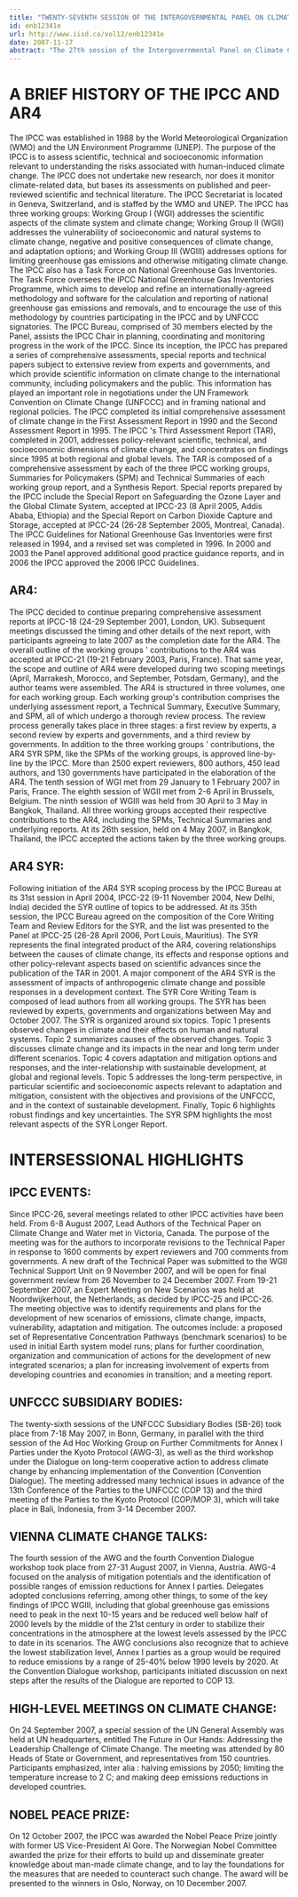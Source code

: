 ```yaml
---
title: "TWENTY-SEVENTH SESSION OF THE INTERGOVERNMENTAL PANEL ON CLIMATE CHANGE: 12-17 NOVEMBER 2007"
id: enb12341e
url: http://www.iisd.ca/vol12/enb12341e
date: 2007-11-17
abstract: "The 27th session of the Intergovernmental Panel on Climate Change (IPCC) will begin today at the Museo de las Ciencias in Valencia, Spain, to finalize deliberations on the Fourth Assessment Report (AR4). During the session, delegates will consider the AR4 Synthesis Report (SYR), with a view to approve the Summary for Policymakers of the SYR and adopt the Longer Report of the SYR. Participants will also discuss the future of the IPCC, the IPCC programme and budget 2008-2010, membership of the IPCC Bureau and the Task Force Bureau, and hear progress reports on the IPCC Task Force on National Greenhouse Gas Inventories, Future Work on Scenarios, Technical Paper on Climate Change and Water, Task Group on Data and Scenario Support for Impact and Climate Assessment (TGICA), and Outreach."
---
```


# A BRIEF HISTORY OF THE IPCC AND AR4

The IPCC was established in 1988 by the World Meteorological Organization (WMO) and the UN Environment Programme (UNEP). The purpose of the IPCC is to assess scientific, technical and socioeconomic information relevant to understanding the risks associated with human-induced climate change. The IPCC does not undertake new research, nor does it monitor climate-related data, but bases its assessments on published and peer-reviewed scientific and technical literature. The IPCC Secretariat is located in Geneva, Switzerland, and is staffed by the WMO and UNEP. The IPCC has three working groups: Working Group I (WGI) addresses the scientific aspects of the climate system and climate change; Working Group II (WGII) addresses the vulnerability of socioeconomic and natural systems to climate change, negative and positive consequences of climate change, and adaptation options; and Working Group III (WGIII) addresses options for limiting greenhouse gas emissions and otherwise mitigating climate change. The IPCC also has a Task Force on National Greenhouse Gas Inventories. The Task Force oversees the IPCC National Greenhouse Gas Inventories Programme, which aims to develop and refine an internationally-agreed methodology and software for the calculation and reporting of national greenhouse gas emissions and removals, and to encourage the use of this methodology by countries participating in the IPCC and by UNFCCC signatories. The IPCC Bureau, comprised of 30 members elected by the Panel, assists the IPCC Chair in planning, coordinating and monitoring progress in the work of the IPCC. Since its inception, the IPCC has prepared a series of comprehensive assessments, special reports and technical papers subject to extensive review from experts and governments, and which provide scientific information on climate change to the international community, including policymakers and the public. This information has played an important role in negotiations under the UN Framework Convention on Climate Change (UNFCCC) and in framing national and regional policies. The IPCC completed its initial comprehensive assessment of climate change in the First Assessment Report in 1990 and the Second Assessment Report in 1995. The IPCC 's Third Assessment Report (TAR), completed in 2001, addresses policy-relevant scientific, technical, and socioeconomic dimensions of climate change, and concentrates on findings since 1995 at both regional and global levels. The TAR is composed of a comprehensive assessment by each of the three IPCC working groups, Summaries for Policymakers (SPM) and Technical Summaries of each working group report, and a Synthesis Report. Special reports prepared by the IPCC include the Special Report on Safeguarding the Ozone Layer and the Global Climate System, accepted at IPCC-23 (8 April 2005, Addis Ababa, Ethiopia) and the Special Report on Carbon Dioxide Capture and Storage, accepted at IPCC-24 (26-28 September 2005, Montreal, Canada). The IPCC Guidelines for National Greenhouse Gas Inventories were first released in 1994, and a revised set was completed in 1996. In 2000 and 2003 the Panel approved additional good practice guidance reports, and in 2006 the IPCC approved the 2006 IPCC Guidelines.

## AR4:

The IPCC decided to continue preparing comprehensive assessment reports at IPCC-18 (24-29 September 2001, London, UK). Subsequent meetings discussed the timing and other details of the next report, with participants agreeing to late 2007 as the completion date for the AR4. The overall outline of the working groups ' contributions to the AR4 was accepted at IPCC-21 (19-21 February 2003, Paris, France). That same year, the scope and outline of AR4 were developed during two scoping meetings (April, Marrakesh, Morocco, and September, Potsdam, Germany), and the author teams were assembled. The AR4 is structured in three volumes, one for each working group. Each working group's contribution comprises the underlying assessment report, a Technical Summary, Executive Summary, and SPM, all of which undergo a thorough review process. The review process generally takes place in three stages: a first review by experts, a second review by experts and governments, and a third review by governments. In addition to the three working groups ' contributions, the AR4 SYR SPM, like the SPMs of the working groups, is approved line-by-line by the IPCC. More than 2500 expert reviewers, 800 authors, 450 lead authors, and 130 governments have participated in the elaboration of the AR4. The tenth session of WGI met from 29 January to 1 February 2007 in Paris, France. The eighth session of WGII met from 2-6 April in Brussels, Belgium. The ninth session of WGIII was held from 30 April to 3 May in Bangkok, Thailand. All three working groups accepted their respective contributions to the AR4, including the SPMs, Technical Summaries and underlying reports. At its 26th session, held on 4 May 2007, in Bangkok, Thailand, the IPCC accepted the actions taken by the three working groups.

## AR4 SYR:

Following initiation of the AR4 SYR scoping process by the IPCC Bureau at its 31st session in April 2004, IPCC-22 (9-11 November 2004, New Delhi, India) decided the SYR outline of topics to be addressed. At its 35th session, the IPCC Bureau agreed on the composition of the Core Writing Team and Review Editors for the SYR, and the list was presented to the Panel at IPCC-25 (26-28 April 2006, Port Louis, Mauritius). The SYR represents the final integrated product of the AR4, covering relationships between the causes of climate change, its effects and response options and other policy-relevant aspects based on scientific advances since the publication of the TAR in 2001. A major component of the AR4 SYR is the assessment of impacts of anthropogenic climate change and possible responses in a development context. The SYR Core Writing Team is composed of lead authors from all working groups. The SYR has been reviewed by experts, governments and organizations between May and October 2007. The SYR is organized around six topics. Topic 1 presents observed changes in climate and their effects on human and natural systems. Topic 2 summarizes causes of the observed changes. Topic 3 discusses climate change and its impacts in the near and long term under different scenarios. Topic 4 covers adaptation and mitigation options and responses, and the inter-relationship with sustainable development, at global and regional levels. Topic 5 addresses the long-term perspective, in particular scientific and socioeconomic aspects relevant to adaptation and mitigation, consistent with the objectives and provisions of the UNFCCC, and in the context of sustainable development. Finally, Topic 6 highlights robust findings and key uncertainties. The SYR SPM highlights the most relevant aspects of the SYR Longer Report.

# INTERSESSIONAL HIGHLIGHTS

## IPCC EVENTS:

Since IPCC-26, several meetings related to other IPCC activities have been held. From 6-8 August 2007, Lead Authors of the Technical Paper on Climate Change and Water met in Victoria, Canada. The purpose of the meeting was for the authors to incorporate revisions to the Technical Paper in response to 1600 comments by expert reviewers and 700 comments from governments. A new draft of the Technical Paper was submitted to the WGII Technical Support Unit on 9 November 2007, and will be open for final government review from 26 November to 24 December 2007. From 19-21 September 2007, an Expert Meeting on New Scenarios was held at Noordwijkerhout, the Netherlands, as decided by IPCC-25 and IPCC-26. The meeting objective was to identify requirements and plans for the development of new scenarios of emissions, climate change, impacts, vulnerability, adaptation and mitigation. The outcomes include: a proposed set of Representative Concentration Pathways (benchmark scenarios) to be used in initial Earth system model runs; plans for further coordination, organization and communication of actions for the development of new integrated scenarios; a plan for increasing involvement of experts from developing countries and economies in transition; and a meeting report.

## UNFCCC SUBSIDIARY BODIES:

The twenty-sixth sessions of the UNFCCC Subsidiary Bodies (SB-26) took place from 7-18 May 2007, in Bonn, Germany, in parallel with the third session of the Ad Hoc Working Group on Further Commitments for Annex I Parties under the Kyoto Protocol (AWG-3), as well as the third workshop under the Dialogue on long-term cooperative action to address climate change by enhancing implementation of the Convention (Convention Dialogue). The meeting addressed many technical issues in advance of the 13th Conference of the Parties to the UNFCCC (COP 13) and the third meeting of the Parties to the Kyoto Protocol (COP/MOP 3), which will take place in Bali, Indonesia, from 3-14 December 2007.

## VIENNA CLIMATE CHANGE TALKS:

The fourth session of the AWG and the fourth Convention Dialogue workshop took place from 27-31 August 2007, in Vienna, Austria. AWG-4 focused on the analysis of mitigation potentials and the identification of possible ranges of emission reductions for Annex I parties. Delegates adopted conclusions referring, among other things, to some of the key findings of IPCC WGIII, including that global greenhouse gas emissions need to peak in the next 10-15 years and be reduced well below half of 2000 levels by the middle of the 21st century in order to stabilize their concentrations in the atmosphere at the lowest levels assessed by the IPCC to date in its scenarios. The AWG conclusions also recognize that to achieve the lowest stabilization level, Annex I parties as a group would be required to reduce emissions by a range of 25-40% below 1990 levels by 2020. At the Convention Dialogue workshop, participants initiated discussion on next steps after the results of the Dialogue are reported to COP 13.

## HIGH-LEVEL MEETINGS ON CLIMATE CHANGE:

On 24 September 2007, a special session of the UN General Assembly was held at UN headquarters, entitled The Future in Our Hands: Addressing the Leadership Challenge of Climate Change. The meeting was attended by 80 Heads of State or Government, and representatives from 150 countries. Participants emphasized, inter alia : halving emissions by 2050; limiting the temperature increase to 2 C; and making deep emissions reductions in developed countries.

## NOBEL PEACE PRIZE:

On 12 October 2007, the IPCC was awarded the Nobel Peace Prize jointly with former US Vice-President Al Gore. The Norwegian Nobel Committee awarded the prize for their efforts to build up and disseminate greater knowledge about man-made climate change, and to lay the foundations for the measures that are needed to counteract such change. The award will be presented to the winners in Oslo, Norway, on 10 December 2007.